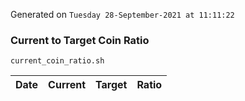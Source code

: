 Generated on `Tuesday 28-September-2021 at 11:11:22`

### Current to Target Coin Ratio
`current_coin_ratio.sh`

Date|Current|Target|Ratio
---|---|---|---
